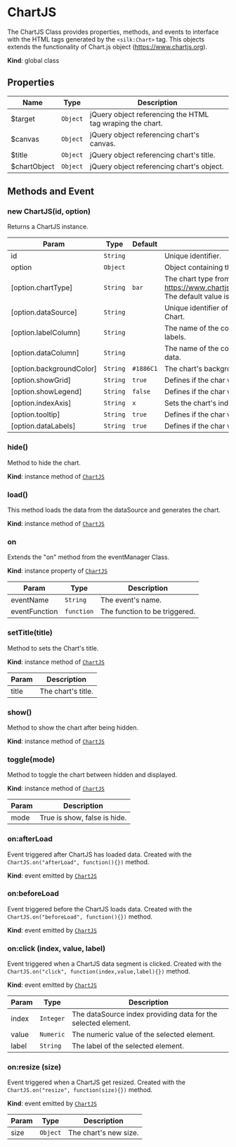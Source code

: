 # ChartJS
 The ChartJS Class provides properties, methods, and events to interface with the HTML tags generated by  the ```<silk:Chart>``` tag. This objects extends the functionality of Chart.js object (https://www.chartjs.org).

**Kind**: global class  
## Properties

| Name | Type | Description |
| --- | --- | --- |
| $target | <code>Object</code> | jQuery object referencing the HTML <div> tag wraping the chart. |
| $canvas | <code>Object</code> | jQuery object referencing chart's canvas. |
| $title | <code>Object</code> | jQuery object referencing chart's title. |
| $chartObject | <code>Object</code> | jQuery object referencing chart's object. |



## Methods and Event
 <a name="_new"></a>

### new ChartJS(id, option)
Returns a ChartJS instance.


| Param | Type | Default | Description |
| --- | --- | --- | --- |
| id | <code>String</code> |  | Unique identifier. |
| option | <code>Object</code> |  | Object containing the configuration. |
| [option.chartType] | <code>String</code> | <code>bar</code> | The chart type from https://www.chartjs.org/docs/latest/charts/area.html. The default value is "bar". |
| [option.dataSource] | <code>String</code> |  | Unique identifier of the dataProvider used to fill the Chart. |
| [option.labelColumn] | <code>String</code> |  | The name of the column which defines the char's labels. |
| [option.dataColumn] | <code>String</code> |  | The name of the column which defines the char's data. |
| [option.backgroundColor] | <code>String</code> | <code>#1886C1</code> | The chart's background color. |
| [option.showGrid] | <code>String</code> | <code>true</code> | Defines if the char will have a grid. |
| [option.showLegend] | <code>String</code> | <code>false</code> | Defines if the char will show the lagend. |
| [option.indexAxis] | <code>String</code> | <code>x</code> | Sets the chart's index axis. |
| [option.tooltip] | <code>String</code> | <code>true</code> | Defines if the char will show the tooltips. |
| [option.dataLabels] | <code>String</code> | <code>true</code> | Defines if the char will show data labels. |

<a name="ChartJS+hide"></a>

### hide()
Method to hide the chart.

**Kind**: instance method of [<code>ChartJS</code>](#ChartJS)  
<a name="ChartJS+load"></a>

### load()
This method loads the data from the dataSource and generates the chart.

**Kind**: instance method of [<code>ChartJS</code>](#ChartJS)  
<a name="ChartJS+on"></a>

### on
Extends the "on" method from the eventManager Class.

**Kind**: instance property of [<code>ChartJS</code>](#ChartJS)  

| Param | Type | Description |
| --- | --- | --- |
| eventName | <code>String</code> | The event's name. |
| eventFunction | <code>function</code> | The function to be triggered. |

<a name="ChartJS+setTitle"></a>

### setTitle(title)
Method to sets the Chart's title.

**Kind**: instance method of [<code>ChartJS</code>](#ChartJS)  

| Param | Description |
| --- | --- |
| title | The chart's title. |

<a name="ChartJS+show"></a>

### show()
Method to show the chart after being hidden.

**Kind**: instance method of [<code>ChartJS</code>](#ChartJS)  
<a name="ChartJS+toggle"></a>

### toggle(mode)
Method to toggle the chart between hidden and displayed.

**Kind**: instance method of [<code>ChartJS</code>](#ChartJS)  

| Param | Description |
| --- | --- |
| mode | True is show, false is hide. |

<a name="ChartJS+Event_afterLoad"></a>

### on:afterLoad
Event triggered after ChartJS has loaded data. Created with the ```ChartJS.on("afterLoad", function(){})``` method.

**Kind**: event emitted by [<code>ChartJS</code>](#ChartJS)  
<a name="ChartJS+Event_beforeLoad"></a>

### on:beforeLoad
Event triggered before the ChartJS loads data. Created with the ```ChartJS.on("beforeLoad", function(){})``` method.

**Kind**: event emitted by [<code>ChartJS</code>](#ChartJS)  
<a name="ChartJS+Event_click"></a>

### on:click (index, value, label)
Event triggered when a ChartJS data segment is clicked. Created with the ```ChartJS.on("click", function(index,value,label){})``` method.

**Kind**: event emitted by [<code>ChartJS</code>](#ChartJS)  

| Param | Type | Description |
| --- | --- | --- |
| index | <code>Integer</code> | The dataSource index providing data for the selected element. |
| value | <code>Numeric</code> | The numeric value of the selected element. |
| label | <code>String</code> | The label of the selected element. |

<a name="ChartJS+Event_resize"></a>

### on:resize (size)
Event triggered when a ChartJS get resized. Created with the ```ChartJS.on("resize", function(size){})``` method.

**Kind**: event emitted by [<code>ChartJS</code>](#ChartJS)  

| Param | Type | Description |
| --- | --- | --- |
| size | <code>Object</code> | The chart's new size. |


